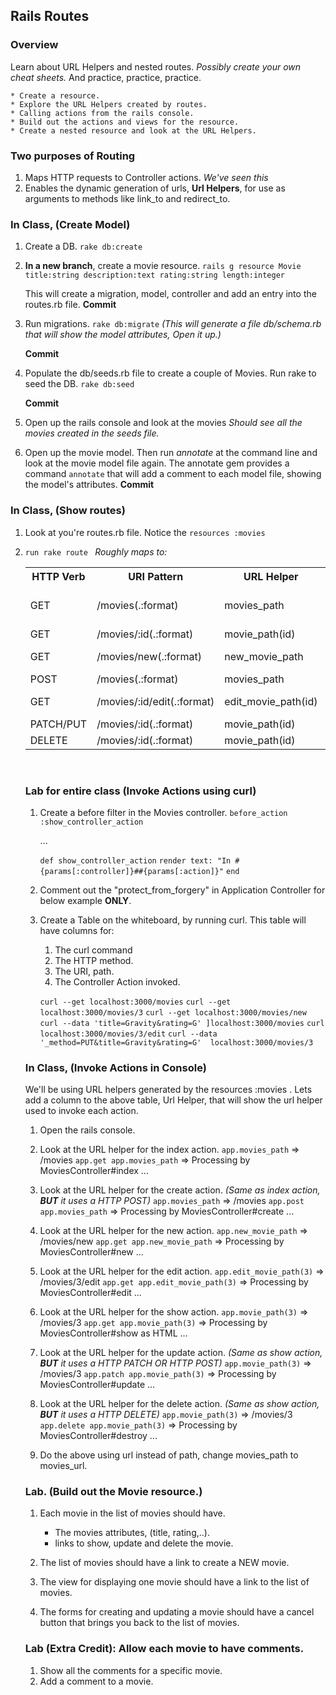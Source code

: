 ## Rails Routes

### Overview  
 
Learn about URL Helpers and nested routes. _Possibly create your own cheat sheets._ And practice, practice, practice.

	* Create a resource.
	* Explore the URL Helpers created by routes. 
	* Calling actions from the rails console.
	* Build out the actions and views for the resource.
	* Create a nested resource and look at the URL Helpers.
	
### Two purposes of Routing
1. Maps HTTP requests to Controller actions. _We've seen this_
2. Enables the dynamic generation of urls, **Url Helpers**, for use as arguments to methods like
link_to and redirect_to.

### In Class, (Create Model)
1. Create a DB.
   ```rake db:create```
2. **In a new branch**, create a movie resource.
   ```rails g resource Movie title:string description:text rating:string length:integer```

   This will create a migration, model, controller and add an entry into the routes.rb file.
   **Commit**

3. Run migrations.
   `rake db:migrate`
   _(This will generate a file db/schema.rb that will show the model attributes, Open it up.)_

   **Commit**
4. Populate the db/seeds.rb file to create a couple of Movies. Run rake to seed the DB.
   `rake db:seed`

	**Commit**
5. Open up the rails console and look at the movies
   _Should see all the movies created in the seeds file._

6. Open up the movie model. Then run _annotate_ at the command line and look at the movie model file again.
    The annotate gem provides a command `annotate` that will add a comment to each model file, showing the model's attributes.
    **Commit**


### In Class, (Show routes)
1. Look at you're routes.rb file.
   Notice the
   `resources :movies`

2. `run rake route ` _Roughly maps to:_

	<table>
	<tr>
		<th>HTTP Verb</th><th>URI Pattern</th><th>URL Helper</th><th>Controller#Action</th><th>CRUD</td>
	</tr>

	<tr>
		<td>GET</td><td>/movies(.:format)</td><td>movies_path</td><td>movies#index </td><td>_show all movies_</td>
	</tr>


	<tr>
		<td>GET</td><td>/movies/:id(.:format)</td><td>movie_path(id)</td><td>movies#show</td><td>READ</td>
	</tr>

	<tr>
		<td>GET</td><td>/movies/new(.:format)</td><td>new_movie_path</td><td>movies#new</td><td>_get form_</td>
	</tr>

	<tr>
		<td>POST</td><td>/movies(.:format)</td><td>movies_path</td><td>movies#create</td><td>CREATE</td>
	</tr>

	<tr>
		<td>GET</td><td>/movies/:id/edit(.:format)</td><td>edit_movie_path(id)</td><td>movies#edit</td><td>_get form_</td>
	</tr>


	<tr>
		<td>PATCH/PUT</td><td>/movies/:id(.:format)</td><td>movie_path(id)</td><td>movies#update</td><td>UPDATE</td>
	</tr>

	<tr>
		<td>DELETE</td><td>/movies/:id(.:format)</td> <td>movie_path(id)</td><td>movies#destroy</td><td>DELETE</td>
	</tr>

</table>


<br/>


### Lab for entire class (Invoke Actions using curl)
1. Create a before filter in the Movies controller.
	`before_action :show_controller_action`

	...

	`def show_controller_action`
	` render text: "In #{params[:controller]}##{params[:action]}" `
	`end`

2. Comment out the "protect_from_forgery" in Application Controller for below example **ONLY**.

3. Create a Table on the whiteboard, by running curl. This table will have columns for:
	1. The curl command
	2. The HTTP method.
	3. The URI, path.
	4. The Controller Action invoked.

    `curl --get localhost:3000/movies`
    `curl --get localhost:3000/movies/3`
    `curl --get localhost:3000/movies/new`
    `curl --data 'title=Gravity&rating=G' ]localhost:3000/movies`
    `curl localhost:3000/movies/3/edit`
    `curl --data '_method=PUT&title=Gravity&rating=G'  localhost:3000/movies/3`



### In Class, (Invoke Actions in Console)
We'll be using URL helpers generated by the resources :movies . Lets add a column to the above
table, Url Helper, that will show the url helper used to invoke each action.

1. Open the rails console.
2. Look at the URL helper for the index action.
	`app.movies_path` => /movies
	`app.get app.movies_path` => Processing by MoviesController#index ...

3. Look at the URL helper for the create action. _(Same as index action, **BUT** it uses a HTTP POST)_
	`app.movies_path` => /movies
	`app.post app.movies_path` => Processing by MoviesController#create ...

4. Look at the URL helper for the new action.
	`app.new_movie_path` => /movies/new
	`app.get app.new_movie_path` => Processing by MoviesController#new ...

5. Look at the URL helper for the edit action.
	`app.edit_movie_path(3)` => /movies/3/edit
	`app.get app.edit_movie_path(3)` => Processing by MoviesController#edit ...

6. Look at the URL helper for the show action.
	`app.movie_path(3)` => /movies/3
	`app.get app.movie_path(3)`  => Processing by MoviesController#show as HTML ...

7. Look at the URL helper for the update action.  _(Same as show action, **BUT** it uses a HTTP PATCH OR HTTP POST)_
	`app.movie_path(3)` => /movies/3
	`app.patch app.movie_path(3)` => Processing by MoviesController#update ...

8. Look at the URL helper for the delete action.  _(Same as show action, **BUT** it uses a HTTP DELETE)_
	`app.movie_path(3)` => /movies/3
	`app.delete app.movie_path(3)` => Processing by MoviesController#destroy ...

9. Do the above using url instead of path, change movies_path to movies_url.


### Lab. (Build out the Movie resource.)

1. Each movie in the list of movies should have.
	* The movies attributes, (title, rating,..).
	* links to show, update and delete the movie.

2. The list of movies should have a link to create a NEW movie.

3. The view for displaying one movie should have a link to the list of movies.

4. The forms for creating and updating a movie should have a cancel button that brings you back to the list of movies.


### Lab (Extra Credit): Allow each movie to have comments.
1. Show all the comments for a specific movie.
2. Add a comment to a movie.
